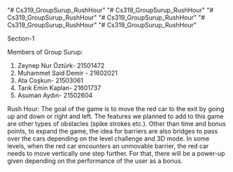 "# Cs319_GroupSurup_RushHour" 
"# Cs319_GroupSurup_RushHour" 
"# Cs319_GroupSurup_RushHour" 
"# Cs319_GroupSurup_RushHour" 
"# Cs319_GroupSurup_RushHour" 
"# Cs319_GroupSurup_RushHour"

Section-1

Members of Group Surup:

1. Zeynep Nur Öztürk- 21501472
2. Muhammet Said Demir - 21602021
3. Ata Coşkun- 21503061
4. Tarık Emin Kaplan- 21601737
5. Asuman Aydın- 21502604

Rush Hour: The goal of the game is to move the red car to the exit by going up and down or right and left. The features we planned to add to this game are other types of obstacles (spike strokes etc.). Other than time and bonus points, to expand the game, the idea for barriers are also bridges to pass over the cars depending on the level challenge and 3D mode. In some levels, when the red car encounters an unmovable barrier, the red car needs to move vertically one step further. For that, there will be a power-up given depending on the performance of the user as a bonus.
